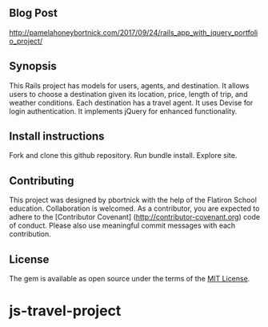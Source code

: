 ## Blog Post

http://pamelahoneybortnick.com/2017/09/24/rails_app_with_jquery_portfolio_project/

## Synopsis

This Rails project has models for users, agents, and destination. It allows users to choose a destination given its location, price, length of trip, and weather conditions. Each destination has a travel agent. It uses Devise for login authentication. It implements jQuery for enhanced functionality.

## Install instructions

Fork and clone this github repository. Run bundle install. Explore site.

## Contributing

This project was designed by pbortnick with the help of the Flatiron School education. Collaboration is welcomed. As a contributor, you are expected to adhere to the [Contributor Covenant] (http://contributor-covenant.org) code of conduct. Please also use meaningful commit messages with each contribution.

## License

The gem is available as open source under the terms of the [MIT License](http://opensource.org/licenses/MIT).
# js-travel-project
